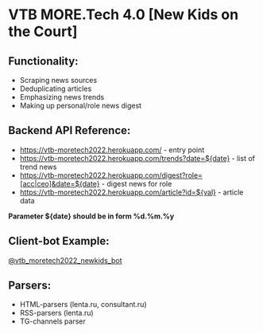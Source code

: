 # VTB MORE.Tech 4.0 [New Kids on the Court]

## Functionality:

- Scraping news sources
- Deduplicating articles
- Emphasizing news trends
- Making up personal/role news digest

## Backend API Reference:

- https://vtb-moretech2022.herokuapp.com/ - entry point
- https://vtb-moretech2022.herokuapp.com/trends?date=${date} - list of trend news
- https://vtb-moretech2022.herokuapp.com/digest?role=[acc|ceo]&date=${date} - digest news for role
- https://vtb-moretech2022.herokuapp.com/article?id=${val} - article data

**Parameter ${date} should be in form %d.%m.%y**

## Client-bot Example:
[@vtb_moretech2022_newkids_bot](https://telegram.me/vtb_moretech2022_newkids_bot)

## Parsers:

- HTML-parsers (lenta.ru, consultant.ru)
- RSS-parsers (lenta.ru)
- TG-channels parser

